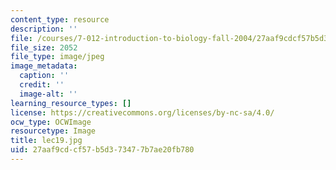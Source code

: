 ```yaml
---
content_type: resource
description: ''
file: /courses/7-012-introduction-to-biology-fall-2004/27aaf9cdcf57b5d373477b7ae20fb780_lec19.jpg
file_size: 2052
file_type: image/jpeg
image_metadata:
  caption: ''
  credit: ''
  image-alt: ''
learning_resource_types: []
license: https://creativecommons.org/licenses/by-nc-sa/4.0/
ocw_type: OCWImage
resourcetype: Image
title: lec19.jpg
uid: 27aaf9cd-cf57-b5d3-7347-7b7ae20fb780
---
```

